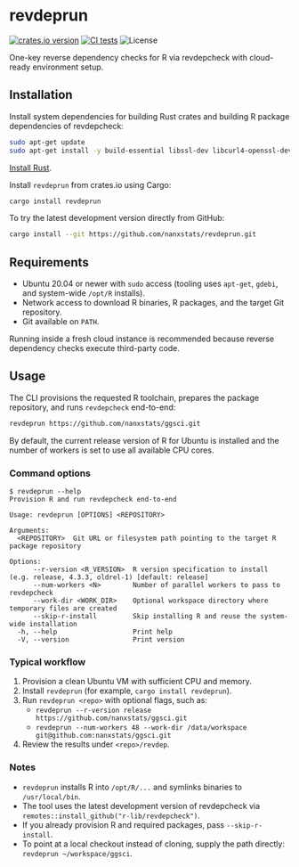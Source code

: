 # revdeprun

[![crates.io version](https://img.shields.io/crates/v/revdeprun)](https://crates.io/crates/revdeprun)
[![CI tests](https://github.com/nanxstats/revdeprun/actions/workflows/ci.yml/badge.svg)](https://github.com/nanxstats/revdeprun/actions/workflows/ci.yml)
![License](https://img.shields.io/crates/l/revdeprun)

One-key reverse dependency checks for R via revdepcheck with cloud-ready environment setup.

## Installation

Install system dependencies for building Rust crates
and building R package dependencies of revdepcheck:

```bash
sudo apt-get update
sudo apt-get install -y build-essential libssl-dev libcurl4-openssl-dev
```

[Install Rust](https://rust-lang.org/tools/install/).

Install `revdeprun` from crates.io using Cargo:

```bash
cargo install revdeprun
```

To try the latest development version directly from GitHub:

```bash
cargo install --git https://github.com/nanxstats/revdeprun.git
```

## Requirements

- Ubuntu 20.04 or newer with `sudo` access (tooling uses `apt-get`, `gdebi`, and system-wide `/opt/R` installs).
- Network access to download R binaries, R packages, and the target Git repository.
- Git available on `PATH`.

Running inside a fresh cloud instance is recommended because reverse dependency
checks execute third-party code.

## Usage

The CLI provisions the requested R toolchain, prepares the package repository,
and runs `revdepcheck` end-to-end:

```bash
revdeprun https://github.com/nanxstats/ggsci.git
```

By default, the current release version of R for Ubuntu is installed
and the number of workers is set to use all available CPU cores.

### Command options

```
$ revdeprun --help
Provision R and run revdepcheck end-to-end

Usage: revdeprun [OPTIONS] <REPOSITORY>

Arguments:
  <REPOSITORY>  Git URL or filesystem path pointing to the target R package repository

Options:
      --r-version <R_VERSION>  R version specification to install (e.g. release, 4.3.3, oldrel-1) [default: release]
      --num-workers <N>        Number of parallel workers to pass to revdepcheck
      --work-dir <WORK_DIR>    Optional workspace directory where temporary files are created
      --skip-r-install         Skip installing R and reuse the system-wide installation
  -h, --help                   Print help
  -V, --version                Print version
```

### Typical workflow

1. Provision a clean Ubuntu VM with sufficient CPU and memory.
2. Install `revdeprun` (for example, `cargo install revdeprun`).
3. Run `revdeprun <repo>` with optional flags, such as:
   - `revdeprun --r-version release https://github.com/nanxstats/ggsci.git`
   - `revdeprun --num-workers 48 --work-dir /data/workspace git@github.com:nanxstats/ggsci.git`
4. Review the results under `<repo>/revdep`.

### Notes

- `revdeprun` installs R into `/opt/R/...` and symlinks binaries to `/usr/local/bin`.
- The tool uses the latest development version of revdepcheck via `remotes::install_github("r-lib/revdepcheck")`.
- If you already provision R and required packages, pass `--skip-r-install`.
- To point at a local checkout instead of cloning, supply the path directly:
  `revdeprun ~/workspace/ggsci`.
